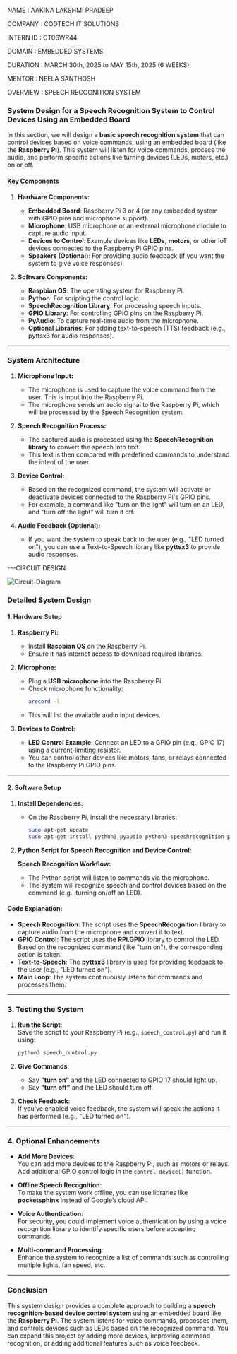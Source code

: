 NAME : AAKINA LAKSHMI PRADEEP

COMPANY : CODTECH IT SOLUTIONS

INTERN ID : CT06WR44

DOMAIN : EMBEDDED SYSTEMS

DURATION : MARCH 30th, 2025 to MAY 15th, 2025 (6 WEEKS)

MENTOR : NEELA SANTHOSH

OVERVIEW : SPEECH RECOGNITION SYSTEM


### **System Design for a Speech Recognition System to Control Devices Using an Embedded Board**

In this section, we will design a **basic speech recognition system** that can control devices based on voice commands, using an embedded board (like the **Raspberry Pi**). This system will listen for voice commands, process the audio, and perform specific actions like turning devices (LEDs, motors, etc.) on or off.

#### **Key Components**

1. **Hardware Components:**
   - **Embedded Board**: Raspberry Pi 3 or 4 (or any embedded system with GPIO pins and microphone support).
   - **Microphone**: USB microphone or an external microphone module to capture audio input.
   - **Devices to Control**: Example devices like **LEDs**, **motors**, or other IoT devices connected to the Raspberry Pi GPIO pins.
   - **Speakers (Optional)**: For providing audio feedback (if you want the system to give voice responses).

2. **Software Components:**
   - **Raspbian OS**: The operating system for Raspberry Pi.
   - **Python**: For scripting the control logic.
   - **SpeechRecognition Library**: For processing speech inputs.
   - **GPIO Library**: For controlling GPIO pins on the Raspberry Pi.
   - **PyAudio**: To capture real-time audio from the microphone.
   - **Optional Libraries**: For adding text-to-speech (TTS) feedback (e.g., pyttsx3 for audio responses).

---

### **System Architecture**

1. **Microphone Input:**
   - The microphone is used to capture the voice command from the user. This is input into the Raspberry Pi.
   - The microphone sends an audio signal to the Raspberry Pi, which will be processed by the Speech Recognition system.

2. **Speech Recognition Process:**
   - The captured audio is processed using the **SpeechRecognition library** to convert the speech into text.
   - This text is then compared with predefined commands to understand the intent of the user.

3. **Device Control:**
   - Based on the recognized command, the system will activate or deactivate devices connected to the Raspberry Pi's GPIO pins.
   - For example, a command like "turn on the light" will turn on an LED, and "turn off the light" will turn it off.

4. **Audio Feedback (Optional):**
   - If you want the system to speak back to the user (e.g., "LED turned on"), you can use a Text-to-Speech library like **pyttsx3** to provide audio responses.

---CIRCUIT DESIGN

   ![Circuit-Diagram](https://github.com/user-attachments/assets/040c53ff-60d2-4b66-b2a6-32451377599f)


### **Detailed System Design**

#### **1. Hardware Setup**

1. **Raspberry Pi:**
   - Install **Raspbian OS** on the Raspberry Pi.
   - Ensure it has internet access to download required libraries.
   
2. **Microphone:**
   - Plug a **USB microphone** into the Raspberry Pi.
   - Check microphone functionality:
     ```bash
     arecord -l
     ```
   - This will list the available audio input devices.

3. **Devices to Control:**
   - **LED Control Example**: Connect an LED to a GPIO pin (e.g., GPIO 17) using a current-limiting resistor.
   - You can control other devices like motors, fans, or relays connected to the Raspberry Pi GPIO pins.

---

#### **2. Software Setup**

1. **Install Dependencies:**
   - On the Raspberry Pi, install the necessary libraries:
     ```bash
     sudo apt-get update
     sudo apt-get install python3-pyaudio python3-speechrecognition python3-gpiozero python3-pyttsx3
     ```

2. **Python Script for Speech Recognition and Device Control:**

   **Speech Recognition Workflow:**
   - The Python script will listen to commands via the microphone.
   - The system will recognize speech and control devices based on the command (e.g., turning on/off an LED).

   
#### **Code Explanation**:

- **Speech Recognition**: The script uses the **SpeechRecognition** library to capture audio from the microphone and convert it to text.
- **GPIO Control**: The script uses the **RPi.GPIO** library to control the LED. Based on the recognized command (like "turn on"), the corresponding action is taken.
- **Text-to-Speech**: The **pyttsx3** library is used for providing feedback to the user (e.g., "LED turned on").
- **Main Loop**: The system continuously listens for commands and processes them.

---

### **3. Testing the System**

1. **Run the Script**:  
   Save the script to your Raspberry Pi (e.g., `speech_control.py`) and run it using:
   ```bash
   python3 speech_control.py
   ```

2. **Give Commands**:
   - Say **"turn on"** and the LED connected to GPIO 17 should light up.
   - Say **"turn off"** and the LED should turn off.

3. **Check Feedback**:  
   If you’ve enabled voice feedback, the system will speak the actions it has performed (e.g., "LED turned on").

---

### **4. Optional Enhancements**

- **Add More Devices**:  
   You can add more devices to the Raspberry Pi, such as motors or relays. Add additional GPIO control logic in the `control_device()` function.

- **Offline Speech Recognition**:  
   To make the system work offline, you can use libraries like **pocketsphinx** instead of Google’s cloud API.

- **Voice Authentication**:  
   For security, you could implement voice authentication by using a voice recognition library to identify specific users before accepting commands.

- **Multi-command Processing**:  
   Enhance the system to recognize a list of commands such as controlling multiple lights, fan speed, etc.

---

### **Conclusion**

This system design provides a complete approach to building a **speech recognition-based device control system** using an embedded board like the **Raspberry Pi**. The system listens for voice commands, processes them, and controls devices such as LEDs based on the recognized command. You can expand this project by adding more devices, improving command recognition, or adding additional features such as voice feedback.
